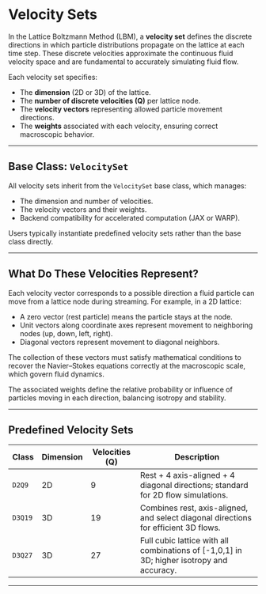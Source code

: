 # Velocity Sets

In the Lattice Boltzmann Method (LBM), a **velocity set** defines the discrete directions in which particle distributions propagate on the lattice at each time step. These discrete velocities approximate the continuous fluid velocity space and are fundamental to accurately simulating fluid flow.

Each velocity set specifies:  
- The **dimension** (2D or 3D) of the lattice.  
- The **number of discrete velocities (Q)** per lattice node.  
- The **velocity vectors** representing allowed particle movement directions.  
- The **weights** associated with each velocity, ensuring correct macroscopic behavior.

---

## Base Class: `VelocitySet`

All velocity sets inherit from the `VelocitySet` base class, which manages:  
- The dimension and number of velocities.  
- The velocity vectors and their weights.  
- Backend compatibility for accelerated computation (JAX or WARP).  

Users typically instantiate predefined velocity sets rather than the base class directly.

---

## What Do These Velocities Represent?

Each velocity vector corresponds to a possible direction a fluid particle can move from a lattice node during streaming. For example, in a 2D lattice:  

- A zero vector (rest particle) means the particle stays at the node.  
- Unit vectors along coordinate axes represent movement to neighboring nodes (up, down, left, right).  
- Diagonal vectors represent movement to diagonal neighbors.  

The collection of these vectors must satisfy mathematical conditions to recover the Navier–Stokes equations correctly at the macroscopic scale, which govern fluid dynamics.

The associated weights define the relative probability or influence of particles moving in each direction, balancing isotropy and stability.

---

## Predefined Velocity Sets

| Class   | Dimension | Velocities (Q) | Description                            |
|---------|-----------|----------------|------------------------------------|
| `D2Q9`  | 2D        | 9              | Rest + 4 axis-aligned + 4 diagonal directions; standard for 2D flow simulations. |
| `D3Q19` | 3D        | 19             | Combines rest, axis-aligned, and select diagonal directions for efficient 3D flows. |
| `D3Q27` | 3D        | 27             | Full cubic lattice with all combinations of [-1,0,1] in 3D; higher isotropy and accuracy. |

---